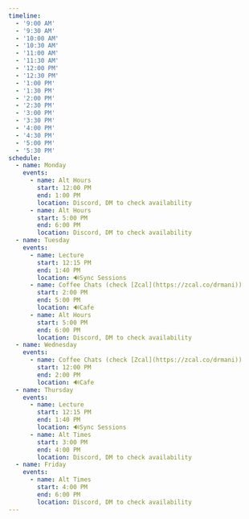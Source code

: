 ```yaml
---
timeline:
  - '9:00 AM'
  - '9:30 AM'
  - '10:00 AM'
  - '10:30 AM'
  - '11:00 AM'
  - '11:30 AM'
  - '12:00 PM'
  - '12:30 PM'
  - '1:00 PM'
  - '1:30 PM'
  - '2:00 PM'
  - '2:30 PM'
  - '3:00 PM'
  - '3:30 PM'
  - '4:00 PM'
  - '4:30 PM'
  - '5:00 PM'
  - '5:30 PM'
schedule:
  - name: Monday
    events:
      - name: Alt Hours
        start: 12:00 PM
        end: 1:00 PM
        location: Discord, DM to check availability
      - name: Alt Hours
        start: 5:00 PM
        end: 6:00 PM
        location: Discord, DM to check availability
  - name: Tuesday
    events:
      - name: Lecture
        start: 12:15 PM
        end: 1:40 PM
        location: 🔊Sync Sessions
      - name: Coffee Chats (check [Zcal](https://zcal.co/drmani))
        start: 2:00 PM
        end: 5:00 PM
        location: 🔊Cafe
      - name: Alt Hours
        start: 5:00 PM
        end: 6:00 PM
        location: Discord, DM to check availability
  - name: Wednesday
    events:
      - name: Coffee Chats (check [Zcal](https://zcal.co/drmani))
        start: 12:00 PM
        end: 2:00 PM
        location: 🔊Cafe
  - name: Thursday
    events:
      - name: Lecture
        start: 12:15 PM
        end: 1:40 PM
        location: 🔊Sync Sessions
      - name: Alt Times
        start: 3:00 PM
        end: 4:00 PM
        location: Discord, DM to check availability
  - name: Friday
    events:
      - name: Alt Times
        start: 4:00 PM
        end: 6:00 PM
        location: Discord, DM to check availability
---
```

